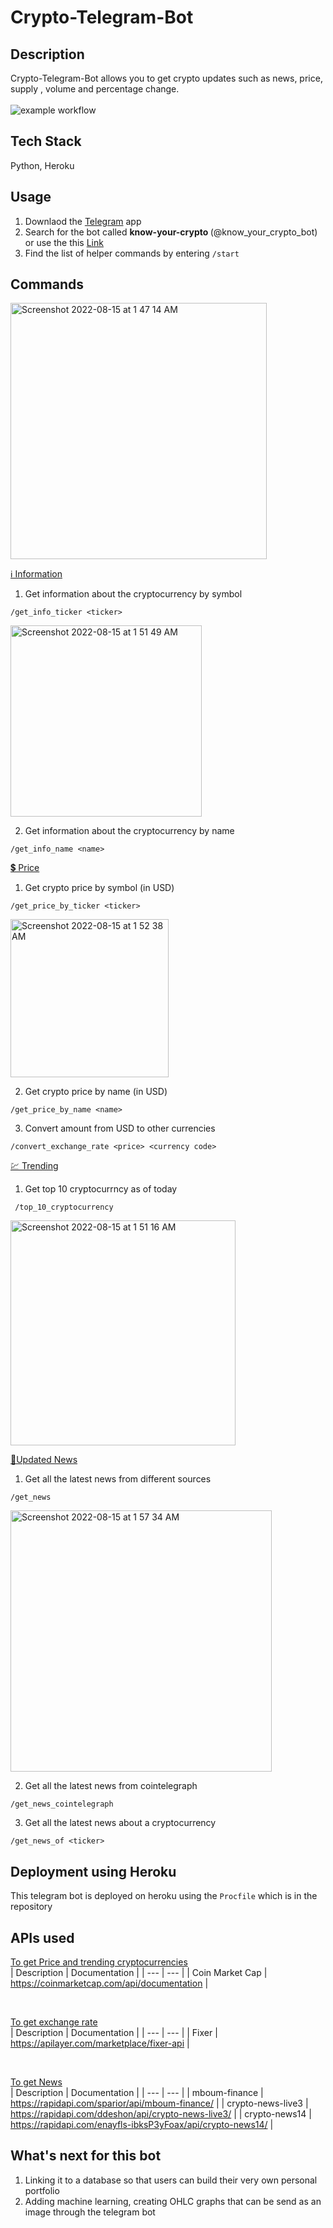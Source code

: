 # Crypto-Telegram-Bot
## Description
Crypto-Telegram-Bot allows you to get crypto updates such as news, price, supply , volume and percentage change. 
<br>
<br>
![example workflow](https://img.shields.io/badge/Build%20in-Python-blue)

## Tech Stack
Python, Heroku 

## Usage
1. Downlaod the <a href = 'https://telegram.org/'>Telegram</a> app
2. Search for the bot called <strong> know-your-crypto </strong> (@know_your_crypto_bot) or use the this <a href = 'https://t.me/know_your_crypto_bot'>Link</a>
3. Find the list of helper commands by entering ```/start```

## Commands
<img width="410" alt="Screenshot 2022-08-15 at 1 47 14 AM" src="https://user-images.githubusercontent.com/85498185/184548714-140f4c8d-d9b6-4933-8a66-6c7c12529cec.png">

<ins> ℹ️ Information </ins>
1. Get information about the cryptocurrency by symbol
```
/get_info_ticker <ticker>
```
<img width="306" alt="Screenshot 2022-08-15 at 1 51 49 AM" src="https://user-images.githubusercontent.com/85498185/184548874-52c60e7a-3d2e-480e-975d-07b31e8bed3a.png">

2. Get information about the cryptocurrency by name
```
/get_info_name <name>
```
<ins> 💲 Price </ins>
1. Get crypto price by symbol (in USD)
```
/get_price_by_ticker <ticker>
```
<img width="253" alt="Screenshot 2022-08-15 at 1 52 38 AM" src="https://user-images.githubusercontent.com/85498185/184548887-c0be9317-43db-4d13-813d-336034c64a51.png">

2. Get crypto price by name (in USD)
```
/get_price_by_name <name>
```
3. Convert amount from USD to other currencies
```
/convert_exchange_rate <price> <currency code>
```
<ins> 💹 Trending </ins>
1. Get top 10 cryptocurrncy as of today
```
 /top_10_cryptocurrency
 ```
 <img width="360" alt="Screenshot 2022-08-15 at 1 51 16 AM" src="https://user-images.githubusercontent.com/85498185/184548859-818f59bc-bd10-451d-ac39-573f66294828.png">

<ins> 📰Updated News </ins>
1. Get all the latest news from different sources
```
/get_news
```
<img width="418" alt="Screenshot 2022-08-15 at 1 57 34 AM" src="https://user-images.githubusercontent.com/85498185/184549012-a3e8c09c-57c6-408f-aaba-6fe45aba9e11.png">

2. Get all the latest news from cointelegraph 
```
/get_news_cointelegraph
```
3. Get all the latest news about a cryptocurrency
```
/get_news_of <ticker>
```
## Deployment using Heroku
This telegram bot is deployed on heroku using the ```Procfile``` which is in the repository 

## APIs used
<ins> To get Price and trending cryptocurrencies </ins><br/>
| Description | Documentation |
| --- | --- |
| Coin Market Cap | https://coinmarketcap.com/api/documentation |

<br/>

<ins> To get exchange rate </ins> <br/>
| Description | Documentation |
| --- | --- |
| Fixer | https://apilayer.com/marketplace/fixer-api |


<br/>

<ins> To get News </ins> <br/>
| Description | Documentation |
| --- | --- |
| mboum-finance | https://rapidapi.com/sparior/api/mboum-finance/ |
| crypto-news-live3 | https://rapidapi.com/ddeshon/api/crypto-news-live3/ |
| crypto-news14 | https://rapidapi.com/enayfls-ibksP3yFoax/api/crypto-news14/ |




## What's next for this bot
1. Linking it to a database so that users can build their very own personal portfolio
2. Adding machine learning, creating OHLC graphs that can be send as an image through the telegram bot
